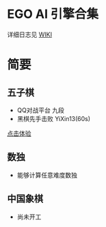 # EGO AI 引擎合集

详细日志见 [WIKI](https://github.com/tangyan02/ego/wiki)

# 简要

## 五子棋
- QQ对战平台 九段
- 黑棋先手击败 YiXin13(60s)

[点击体验](http://tangyancode.cn:8080/game)

## 数独
- 能够计算任意难度数独

## 中国象棋
- 尚未开工
